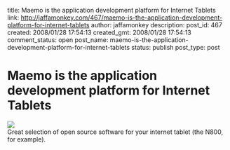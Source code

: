 title: Maemo is the application development platform for Internet Tablets
link: http://jaffamonkey.com/467/maemo-is-the-application-development-platform-for-internet-tablets
author: jaffamonkey
description: 
post_id: 467
created: 2008/01/28 17:54:13
created_gmt: 2008/01/28 17:54:13
comment_status: open
post_name: maemo-is-the-application-development-platform-for-internet-tablets
status: publish
post_type: post

# Maemo is the application development platform for Internet Tablets

![](http://maemo.org/midcom-static/style_maemo2007/maemo-logo.gif)  
Great selection of open source software for your internet tablet (the N800, for example).